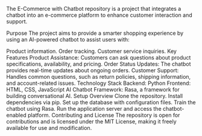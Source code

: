 The E-Commerce with Chatbot repository is a project that integrates a chatbot into an e-commerce platform to enhance customer interaction and support.

Purpose
The project aims to provide a smarter shopping experience by using an AI-powered chatbot to assist users with:

Product information.
Order tracking.
Customer service inquiries.
Key Features
Product Assistance: Customers can ask questions about product specifications, availability, and pricing.
Order Status Updates: The chatbot provides real-time updates about ongoing orders.
Customer Support: Handles common questions, such as return policies, shipping information, and account-related issues.
Technology Stack
Backend: Python
Frontend: HTML, CSS, JavaScript
AI Chatbot Framework: Rasa, a framework for building conversational AI.
Setup Overview
Clone the repository.
Install dependencies via pip.
Set up the database with configuration files.
Train the chatbot using Rasa.
Run the application server and access the chatbot-enabled platform.
Contributing and License
The repository is open for contributions and is licensed under the MIT License, making it freely available for use and modification.
